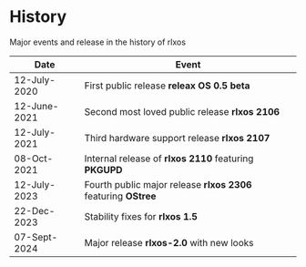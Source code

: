 # History

Major events and release in the history of rlxos

| Date          | Event                                                           |
|---------------|-----------------------------------------------------------------|
| 12-July-2020  | First public release **releax OS 0.5 beta**                     |
| 12-June-2021  | Second most loved public release **rlxos 2106**                 |
| 12-July-2021  | Third hardware support release **rlxos 2107**                   |
| 08-Oct-2021   | Internal release of **rlxos 2110** featuring **PKGUPD**         |
| 12-July-2023  | Fourth public major release **rlxos 2306** featuring **OStree** |
| 22-Dec-2023   | Stability fixes for **rlxos 1.5**                               |
| 07-Sept-2024  | Major release **rlxos-2.0** with new looks                      |